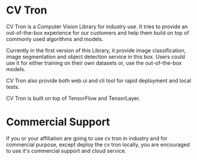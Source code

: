 # CV Tron

CV Tron is a Computer Vision Library for industry use. It tries to provide an out-of-the-box experience for our customers and help them build on top of commonly used algorithms and models.

Currently in the first version of this Library, it provide image classification, image segmentation and object detection service in this box. Users could use it for either training on their own datasets or, use the out-of-the-box models.

CV Tron also provide both web ui and cli tool for rapid deployment and local tests.

CV Tron is built on top of TensorFlow and TensorLayer. 

# Commercial Support

If you or your affiliation are going to use cv tron in industry and for commercial purpose, except deploy the cv tron locally, you are encouraged to use it's commercial support and cloud service.